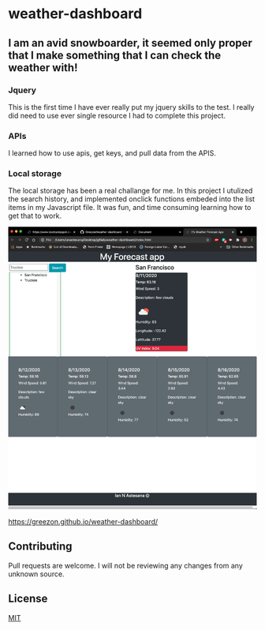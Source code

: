 # weather-dashboard

## I am an avid snowboarder, it seemed only proper that I make something that I can check the weather with!

### Jquery
This is the first time I have ever really put my jquery skills to the test. I really did need to use ever single resource I had to complete this project.
### APIs
I learned how to use apis, get keys, and pull data from the APIS.
### Local storage
The local storage has been a real challange for me. In this project I utulized the search history, and implemented onclick functions embeded into the list items in my Javascript file. It was fun, and time consuming learning how to get that to work.

![Alt text](./readme.png "Homepage")

https://greezon.github.io/weather-dashboard/

## Contributing
Pull requests are welcome. I will not be reviewing any changes from any unknown source.

## License
[MIT](https://choosealicense.com/licenses/mit/)
